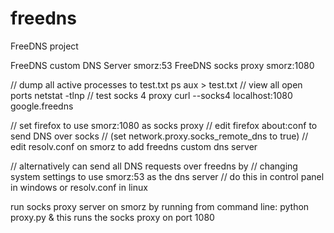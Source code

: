 freedns
=======

FreeDNS project

FreeDNS custom DNS Server
smorz:53
FreeDNS socks proxy
smorz:1080

// dump all active processes to test.txt
ps aux > test.txt
// view all open ports
netstat -tlnp
// test socks 4 proxy
curl --socks4 localhost:1080 google.freedns

// set firefox to use smorz:1080 as socks proxy
// edit firefox about:conf to send DNS over socks 
// (set network.proxy.socks_remote_dns to true)
// edit resolv.conf on smorz to add freedns custom dns server

// alternatively can send all DNS requests over freedns by
// changing system settings to use smorz:53 as the dns server
// do this in control panel in windows or resolv.conf in linux

run socks proxy server on smorz by running from command line:
python proxy.py &
this runs the socks proxy on port 1080

